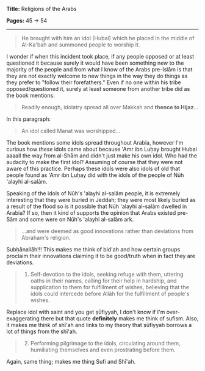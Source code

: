 **Title:** Religions of the Arabs

**Pages:** 45 -> 54

---

> He brought with him an idol (Hubal) which he placed in the middle of Al-Ka'bah and summoned people to worship it.

I wonder if when this incident took place, if any people opposed or at least questioned it because surely it would have been something new to the majority of the people and from what I know of the Arabs pre-Islām is that they are not exactly welcome to new things in the way they do things as they prefer to "follow their forefathers." Even if no one within his tribe opposed/questioned it, surely at least someone from another tribe did as the book mentions:

> Readily enough, idolatry spread all over Makkah and **thence to Hijaz**...

In this paragraph:

> An idol called Manat was worshipped...

The book mentions some idols spread throughout Arabia, however I'm curious how *these* idols came about because 'Amr ibn Luḥay brought Hubal aaaall the way from al-Shām and didn't just make his own idol. Who had the audacity to make the first idol? Assuming of course that they were not aware of this practice. Perhaps these idols were also idols of old that people found as 'Amr ibn Luḥay did with the idols of the people of Nūh 'alayhi al-salām.

Speaking of the idols of Nūh's 'alayhi al-salām people, it is extremely interesting that they were buried in Jeddah; they were most likely buried as a result of the flood so is it possible that Nūh 'alayhi al-salām dwelled in Arabia? If so, then it kind of supports the opinion that Arabs existed pre-Sām and some were on Nūh's 'alayhi al-salām ark.

> ...and were deemed as good innovations rather than deviations from Abraham's religion.

Subḥānallāh!!! This makes me think of bid'ah and how certain groups proclaim their innovations claiming it to be good/truth when in fact they are deviations.

> 1. Self-devotion to the idols, seeking refuge with them, uttering oaths in their names, calling for their help in hardship, and supplication to them for fulfillment of wishes, believing that the idols could intercede before Allâh for the fulfillment of people's wishes.

Replace idol with saint and you get ṣūfiyyah, I don't know if I'm over-exaggerating there but that quote **definitely** makes me think of sufism. Also, it makes me think of shī'ah and links to my theory that ṣūfiyyah borrows a lot of things from the shī'ah.

> 2. Performing pilgrimage to the idols, circulating around them, humiliating themselves and even prostrating before them.

Again, same thing; makes me thing Sufi and Shī'ah.
